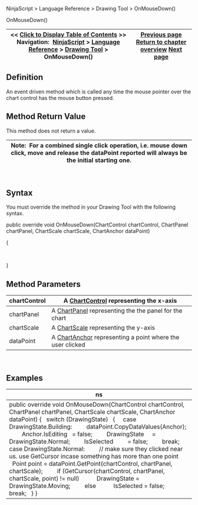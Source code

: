 ﻿
NinjaScript \> Language Reference \> Drawing Tool \> OnMouseDown()

OnMouseDown()

| \<\< [Click to Display Table of Contents](onmousedown.md) \>\> **Navigation:**     [NinjaScript](ninjascript-1.md) \> [Language Reference](language_reference_wip-1.md) \> [Drawing Tool](drawing_tools-1.md) \> OnMouseDown() | [Previous page](onbarschanged-1.md) [Return to chapter overview](drawing_tools-1.md) [Next page](onmousemove-1.md) |
| --- | --- |
## Definition
An event driven method which is called any time the mouse pointer over the chart control has the mouse button pressed.
 
## Method Return Value
This method does not return a value.
 

| Note:  For a combined single click operation, i.e. mouse down click, move and release the dataPoint reported will always be the initial starting one. |
| --- |
 
## Syntax
You must override the method in your Drawing Tool with the following syntax.
   

public override void OnMouseDown(ChartControl chartControl, ChartPanel chartPanel, ChartScale chartScale, ChartAnchor dataPoint)  

{  

     

}
## 
## Method Parameters

| chartControl | A [ChartControl](chartcontrol-1.md) representing the x\-axis |
| --- | --- |
| chartPanel | A [ChartPanel](chartpanel-1.md) representing the the panel for the chart |
| chartScale | A [ChartScale](chartscale-1.md) representing the y\-axis |
| dataPoint | A [ChartAnchor](chartanchor-1.md) representing a point where the user clicked |
 
## 
## Examples

| ns |
| --- |
| public override void OnMouseDown(ChartControl chartControl, ChartPanel chartPanel, ChartScale chartScale, ChartAnchor dataPoint) {    switch (DrawingState)    {      case DrawingState.Building:          dataPoint.CopyDataValues(Anchor);          Anchor.IsEditing   \= false;          DrawingState     \= DrawingState.Normal;          IsSelected         \= false;          break;      case DrawingState.Normal:          // make sure they clicked near us. use GetCursor incase something has more than one point          Point point \= dataPoint.GetPoint(chartControl, chartPanel, chartScale);          if (GetCursor(chartControl, chartPanel, chartScale, point) !\= null)            DrawingState \= DrawingState.Moving;          else            IsSelected \= false;          break;    } } |
